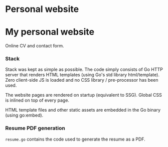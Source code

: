 # Personal website
# My personal website

Online CV and contact form.

### Stack

Stack was kept as simple as possible.
The code simply consists of Go HTTP server that renders HTML templates (using Go's std library html/template).
Zero client-side JS is loaded and no CSS library / pre-processor has been used.

The website pages are rendered on startup (equivalent to SSG).
Global CSS is inlined on top of every page.

HTML template files and other static assets are embedded in the Go binary (using go:embed).

### Resume PDF generation

`resume.go` contains the code used to generate the resume as a PDF.